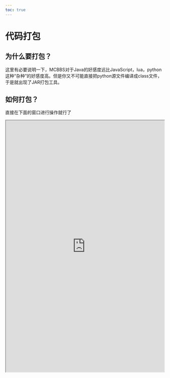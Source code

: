 ```yaml
---
toc: true
---
```

# 代码打包

为什么要打包？
---
这里有必要说明一下，MCBBS对于Java的好感度远比JavaScript，lua，python这种“杂种”的好感度高。但是你又不可能直接把python源文件编译成class文件，于是就出现了JAR打包工具。

如何打包？
---
直接在下面的窗口进行操作就行了
<iframe src="https://tools.blocklynukkit.com/jar.html" width="100%" height="800px"></iframe>